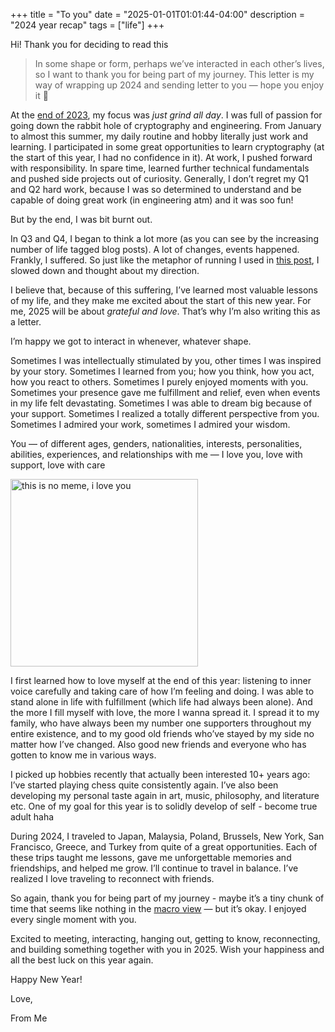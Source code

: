 +++
title = "To you"
date = "2025-01-01T01:01:44-04:00"
description = "2024 year recap"
tags = ["life"]
+++

Hi! Thank you for deciding to read this
> In some shape or form, perhaps we’ve interacted in each other’s lives, so I want to thank you for being part of my journey. This letter is my way of wrapping up 2024 and sending letter to you — hope you enjoy it 💌


At the [end of 2023](https://www.piapark.me/year-of-unknown-unknown/), my focus was *just grind all day*. I was full of passion for going down the rabbit hole of cryptography and engineering. From January to almost this summer, my daily routine and hobby literally just work and learning. I participated in some great opportunities to learn cryptography (at the start of this year, I had no confidence in it). At work, I pushed forward with responsibility. In spare time, learned further technical fundamentals and pushed side projects out of curiosity. Generally, I don’t regret my Q1 and Q2 hard work, because I was so determined to understand and be capable of doing great work (in engineering atm) and it was soo fun!

But by the end, I was bit burnt out.

In Q3 and Q4, I began to think a lot more (as you can see by the increasing number of life tagged blog posts). A lot of changes, events happened. Frankly, I suffered. So just like the metaphor of running I used in [this post](https://www.piapark.me/born-to-run/), I slowed down and thought about my direction.

I believe that, because of this suffering, I’ve learned most valuable lessons of my life, and they make me excited about the start of this new year. For me, 2025 will be about *grateful and love*. That’s why I’m also writing this as a letter.


I’m happy we got to interact in whenever, whatever shape.

Sometimes I was intellectually stimulated by you, other times I was inspired by your story. Sometimes I learned from you; how you think, how you act, how you react to others. Sometimes I purely enjoyed moments with you. Sometimes your presence gave me fulfillment and relief, even when events in my life felt devastating. Sometimes I was able to dream big because of your support. Sometimes I realized a totally different perspective from you. Sometimes I admired your work, sometimes I admired your wisdom.

You — of different ages, genders, nationalities, interests, personalities, abilities, experiences, and relationships with me — I love you, love with support, love with care

<img src="/images/nomeme.png" alt="this is no meme, i love you" width="300" />


I first learned how to love myself at the end of this year: listening to inner voice carefully and taking care of how I’m feeling and doing. I was able to stand alone in life with fulfillment (which life had always been alone). And the more I fill myself with love, the more I wanna spread it. I spread it to my family, who have always been my number one supporters throughout my entire existence, and to my good old friends who’ve stayed by my side no matter how I’ve changed. Also good new friends and everyone who has gotten to know me in various ways.

I picked up hobbies recently that actually been interested 10+ years ago: I’ve started playing chess quite consistently again. I’ve also been developing my personal taste again in art, music, philosophy, and literature etc. One of my goal for this year is to solidly develop of self - become true adult haha

During 2024, I traveled to Japan, Malaysia, Poland, Brussels, New York, San Francisco, Greece, and Turkey from quite of a great opportunities. Each of these trips taught me lessons, gave me unforgettable memories and friendships, and helped me grow. I’ll continue to travel in balance. I’ve realized I love traveling to reconnect with friends.


So again, thank you for being part of my journey - maybe it’s a tiny chunk of time that seems like nothing in the [macro view](https://youtu.be/4Tm6Z1y3h94?si=TI5YEikhqZ4RIK11) — but it’s okay. I enjoyed every single moment with you.

Excited to meeting, interacting, hanging out, getting to know, reconnecting, and building something together with you in 2025. Wish your happiness and all the best luck on this year again.

Happy New Year!

Love,

From Me
